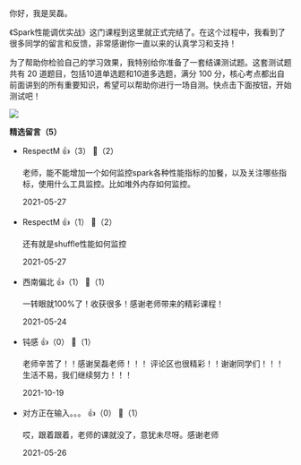 你好，我是吴磊。

《Spark性能调优实战》这门课程到这里就正式完结了。在这个过程中，我看到了很多同学的留言和反馈，非常感谢你一直以来的认真学习和支持！

为了帮助你检验自己的学习效果，我特别给你准备了一套结课测试题。这套测试题共有 20 道题目，包括10道单选题和10道多选题，满分 100 分，核心考点都出自前面讲到的所有重要知识，希望可以帮助你进行一场自测。快点击下面按钮，开始测试吧！

[![](https://static001.geekbang.org/resource/image/28/a4/28d1be62669b4f3cc01c36466bf811a4.png?wh=1142%2A201)](http://time.geekbang.org/quiz/intro?act_id=443&exam_id=1511)
<div><strong>精选留言（5）</strong></div><ul>
<li><span>RespectM</span> 👍（3） 💬（2）<p>老师，能不能增加一个如何监控spark各种性能指标的加餐，以及关注哪些指标，使用什么工具监控。比如堆外内存如何监控。</p>2021-05-27</li><br/><li><span>RespectM</span> 👍（1） 💬（2）<p>还有就是shuffle性能如何监控</p>2021-05-27</li><br/><li><span>西南偏北</span> 👍（1） 💬（1）<p>一转眼就100%了！收获很多！感谢老师带来的精彩课程！</p>2021-05-24</li><br/><li><span>钝感</span> 👍（0） 💬（1）<p>老师辛苦了！！感谢吴磊老师！！！
评论区也很精彩！！谢谢同学们！！！
生活不易，我们继续努力！！！</p>2021-10-19</li><br/><li><span>对方正在输入。。。</span> 👍（0） 💬（1）<p>哎，跟着跟着，老师的课就没了，意犹未尽呀。感谢老师</p>2021-05-26</li><br/>
</ul>